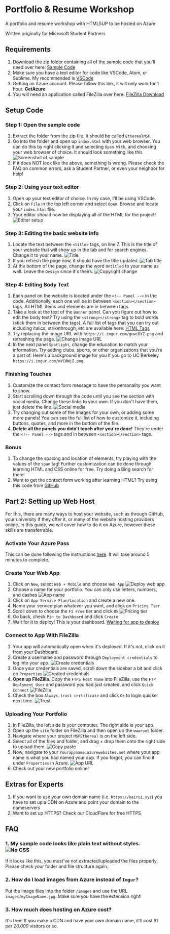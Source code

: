 # Portfolio & Resume Workshop
A portfolio and resume workshop with HTML5UP to be hosted on Azure

Written originally for Microsoft Student Partners

## Requirements

1. Download the zip folder containing all of the sample code that you'll need over here: [Sample Code](https://github.com/KaitoKid/PortfolioResumeWorkshop/archive/master.zip)
2. Make sure you have a text editor for code like VSCode, Atom, or Sublime. My recommended is [VSCode](https://code.visualstudio.com/download)
3. Getting an Azure account. Please follow this link, it will only work for 1 hour. **GetAzure**
4. You will need an application called FileZilla over here: [FileZilla Download](https://filezilla-project.org/download.php?type=client)

## Setup Code

### Step 1: Open the sample code
1. Extract the folder from the zip file. It should be called `EtherealMSP`.
2. Go into the folder and open up `index.html` with your web browser. You can do this by right clicking it and selecting `Open With`, and choosing your web browser of choice. It should look something like this ![Screenshot of sample](https://i.imgur.com/xGG5Sp5.png)
3. If it does NOT look like the above, something is wrong. Please check the FAQ on common errors, ask a Student Partner, or even your neighbor for help!

### Step 2: Using your text editor
1. Open up your text editor of choice. In my case, I'll be using VSCode.
2. Click on `File` in the top left corner and select `Open`. Browse and locate your `index.html` file.
3. Your editor should now be displaying all of the HTML for the project! ![Editor setup](https://i.imgur.com/KcUmryR.png)

### Step 3: Editing the basic website info
1. Locate the text between the `<title>` tags, on line 7. This is the title of your website that will show up in the tab and for search engines. Change it to your name. ![Title](https://i.imgur.com/WmlYffT.png)
2. If you refresh the page now, it should have the title updated. ![Tab title](https://i.imgur.com/nkhDgBt.png)
3. At the bottom of the page, change the word `Untitled` to your name as well. Leave the `Design` since it's theirs. ![Copyright change](https://i.imgur.com/WYDxMd6.png)

### Step 4: Editing Body Text
1. Each panel on the website is located under the `<!-- Panel -->` in the code. Additionally, each one will be in between `<section></section>` tags. All HTML items and elements are in between tags.
2. Take a look at the text of the `Banner` panel. Can you figure out how to edit the body text? Try using the `<strong></strong>` tag to bold words (stick them in between the tags). A full list of tags that you can try out including italics, strikethrough, etc are available here: [HTML Tags](https://www.w3schools.com/html/html_formatting.asp)
3. Try replacing the image URL with `https://i.imgur.com/guwiBYZ.png` and refreshing the page. ![Change image URL](https://i.imgur.com/NmiJSK9.png)
4. In the next panel `Spotlight`, change the education to match your information. Try adding clubs, sports, or other organizations that you're a part of. Here's a background image for you if you go to UC Berkeley `https://i.imgur.com/mYC0WjI.png`

### Finishing Touches
1. Customize the contact form message to have the personality you want to show.
2. Start scrolling down through the code until you see the section with social media. Change these links to your own. If you don't have them, just delete the line. ![Social media](https://i.imgur.com/5V8y8cI.png)
3. Try changing out some of the images for your own, or adding some more panels! You can see the full list of how to customize it, including buttons, quotes, and more in the bottom of the file.
4. **Delete all the panels you didn't touch after you're done!** They're under the `<!-- Panel -->` tags and in between `<section></section>` tags.

### Bonus
1. To change the spacing and location of elements, try playing with the values of the `span` tag! Further customization can be done through learning HTML and CSS online for free. Try doing a Bing search for them!
2. Want to get the contact form working after learning HTML? Try using this code from [GitHub](https://gist.github.com/ajtroxell/6731408)

## Part 2: Setting up Web Host

For this, there are many ways to host your website, such as through GitHub, your university if they offer it, or many of the website hosting providers online. In this guide, we will cover how to do it on Azure, however these skills are transferrable.

### Activate Your Azure Pass
This can be done following the instructions [here](https://www.microsoftazurepass.com/Home/HowTo). It will take around 5 minutes to complete.

### Create Your Web App
1. Click on `New`, select `Web + Mobile` and choose `Web App` ![Deploy web app](https://i.imgur.com/wspR5CT.png)
2. Choose a name for your portfolio. You can only use letters, numbers, and dashes ![App name](https://i.imgur.com/DJ5bIOS.png)
3. Click on `App Service Plan/Location` and create a new one. 
4. Name your service plan whatever you want, and click on `Pricing Tier`
5. Scroll down to choose the `F1 Free` tier and click `Ok` ![Pricing tier](https://i.imgur.com/xdMCFic.png)
6. Go back, check `Pin to Dashboard` and click `Create`
7. Wait for it to deploy! This is your dashboard. [Waiting for app to deploy](https://i.imgur.com/ehjeW8v.png)

### Connect to App With FileZilla
1. Your app will automatically open when it's deployed. If it's not, click on it from your Dashboard.
2. Create a username and password through `Deployment credentials` to log into your app. ![Create credentials](https://i.imgur.com/rHAbVf8.png)
3. Once your credentials are saved, scroll down the sidebar a bit and click on `Properties` ![Created credentials](https://i.imgur.com/oWBuyRy.png)
4. **Open up FileZilla**. Copy the `FTPS Host Name` into FileZilla, use the `FTP Deplyment User` and password you had just created, and click `Quick Connect` ![FileZilla](https://i.imgur.com/Rf55z7g.png)
5. Check the box `Always trust certificate` and click `Ok` to login quicker next time. ![Trust](https://i.imgur.com/h223iuc.png)

### Uploading Your Portfolio
1. In FileZilla, the left side is your computer. The right side is your app.
2. Open up the `site` folder on FileZilla and then open up the `wwwroot` folder.
3. Navigate where your project `MSPEthereal` is on the left side.
4. Select all of the files and folder, and drag + drop them onto the right side to upload them. ![Copy paste](https://i.imgur.com/nUGzder.png)
5. Now, navigate to your `Yourappname.azurewebsites.net` where your app name is what you had named your app. If you forgot, you can find it under `Properties` in Azure. ![App URL](https://i.imgur.com/03qaGsF.png)
6. Check out your new portfolio online!

## Extras for Experts
1. If you want to use your own domain name (i.e. `https://kairui.xyz`) you have to set up a CDN on Azure and point your domain to the nameservers
2. Want to set up HTTPS? Check our CloudFlare for free HTTPS

## FAQ

### 1. My sample code looks like plain text without styles. ![No CSS](https://i.imgur.com/quEuYDs.png)
If it looks like this, you must've not extracted/uploaded the files properly. Please check your folder and file structure again.

### 2. How do I load images from Azure instead of `Imgur`?
Put the image files into the folder `/images` and use the URL `images/myImageName.jpg`. Make sure you have the extension right!

### 3. How much does hosting on Azure cost?
It's free! If you make a CDN and have your own domain name, it'll cost *$1* per *20,000* visitors or so.
